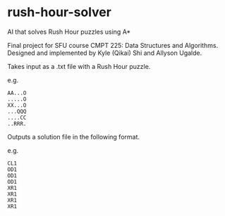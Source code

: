 # rush-hour-solver
AI that solves Rush Hour puzzles using A*

Final project for SFU course CMPT 225: Data Structures and Algorithms.
Designed and implemented by Kyle (Qikai) Shi and Allyson Ugalde.

Takes input as a .txt file with a Rush Hour puzzle.

e.g.
```
AA...O
.....O
XX...O
...QQQ
....CC
..RRR.
```

Outputs a solution file in the following format.

e.g.
```QL1
CL1
OD1
OD1
OD1
XR1
XR1
XR1
XR1
```
